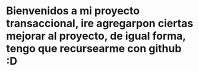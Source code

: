 # Bienvenidos a mi proyecto transaccional, ire agregarpon ciertas mejorar al proyecto, de igual forma, tengo que recursearme con github :D
